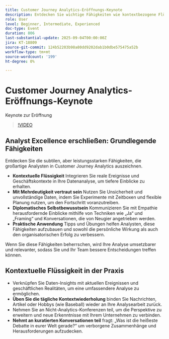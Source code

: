 ```yaml
---
title: Customer Journey Analytics-Eröffnungs-Keynote
description: Entdecken Sie wichtige Fähigkeiten wie kontextbezogene Flüssigkeit, Empathie und Storytelling, um mit Adobe Customer Journey Analytics Ihren Einfluss zu steigern.
role: User
level: Beginner, Intermediate, Experienced
doc-type: Event
duration: 806
last-substantial-update: 2025-09-04T00:00:00Z
jira: KT-18809
source-git-commit: 124b52203b98a80dd9202dab1b0dbe575475a52b
workflow-type: tm+mt
source-wordcount: '199'
ht-degree: 0%

---
```



# Customer Journey Analytics-Eröffnungs-Keynote

Keynote zur Eröffnung

>[!VIDEO](https://video.tv.adobe.com/v/3471108/?learn=on&enablevpops)

## Analyst Excellence erschließen: Grundlegende Fähigkeiten

Entdecken Sie die subtilen, aber leistungsstarken Fähigkeiten, die großartige Analysten in Customer Journey Analytics auszeichnen.

* **Kontextuelle Flüssigkeit** Integrieren Sie reale Ereignisse und Geschäftskontexte in Ihre Datenanalyse, um tiefere Einblicke zu erhalten.
* **Mit Mehrdeutigkeit vertraut sein** Nutzen Sie Unsicherheit und unvollständige Daten, indem Sie Experimente mit Zeitboxen und flexible Planung nutzen, um den Fortschritt voranzutreiben.
* **Diplomatisches Selbstbewusstsein** Kommunizieren Sie mit Empathie herausfordernde Einblicke mithilfe von Techniken wie „Ja“ und „Framing“ und Konversationen, die von Neugier angetrieben werden.
* **Praktische Anwendung** Tipps und Übungen helfen Analysten, diese Fähigkeiten aufzubauen und sowohl die persönliche Wirkung als auch den organisatorischen Erfolg zu verbessern.

Wenn Sie diese Fähigkeiten beherrschen, wird Ihre Analyse umsetzbarer und relevanter, sodass Sie und Ihr Team bessere Entscheidungen treffen können.

## Kontextuelle Flüssigkeit in der Praxis

* Verknüpfen Sie Daten-Insights mit aktuellen Ereignissen und geschäftlichen Realitäten, um eine umfassendere Analyse zu ermöglichen.
* **Üben Sie die tägliche Kontextwiederholung** binden Sie Nachrichten, Artikel oder Hobbys (wie Baseball) wieder an Ihre Analysearbeit zurück.
* Nehmen Sie an Nicht-Analytics-Konferenzen teil, um die Perspektive zu erweitern und neue Erkenntnisse mit Ihrem Unternehmen zu verbinden.
* **Nehmt an kuratierten Konversationen teil** fragt: „Was ist die heißeste Debatte in eurer Welt gerade?“ um verborgene Zusammenhänge und Herausforderungen aufzudecken.